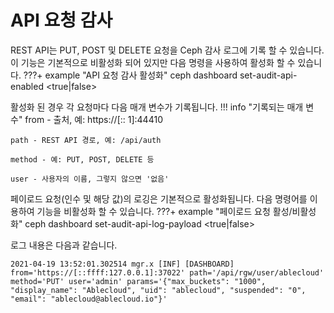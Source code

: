 # API 요청 감사
REST API는 PUT, POST 및 DELETE 요청을 Ceph 감사 로그에 기록 할 수 있습니다. 이 기능은 기본적으로 비활성화 되어 있지만 다음 명령을 사용하여 활성화 할 수 있습니다.
???+ example "API 요청 감사 활성화"
    ceph dashboard set-audit-api-enabled <true|false\>

활성화 된 경우 각 요청마다 다음 매개 변수가 기록됩니다.
!!! info "기록되는 매개 변수"
    from - 출처, 예: https://[:: 1]:44410

    path - REST API 경로, 예: /api/auth
    
    method - 예: PUT, POST, DELETE 등
    
    user - 사용자의 이름, 그렇지 않으면 '없음'

페이로드 요청(인수 및 해당 값)의 로깅은 기본적으로 활성화됩니다. 다음 명령어를 이용하여 기능을 비활성화 할 수 있습니다.
???+ example "페이로드 요청 활성/비활성화"
    ceph dashboard set-audit-api-log-payload <true|false\>

로그 내용은 다음과 같습니다.
```
2021-04-19 13:52:01.302514 mgr.x [INF] [DASHBOARD] from='https://[::ffff:127.0.0.1]:37022' path='/api/rgw/user/ablecloud' method='PUT' user='admin' params='{"max_buckets": "1000", "display_name": "Ablecloud", "uid": "ablecloud", "suspended": "0", "email": "ablecloud@ablecloud.io"}'
```